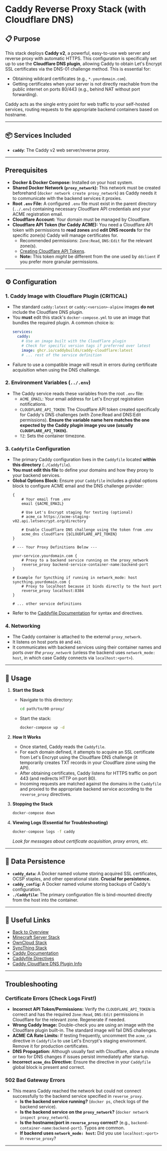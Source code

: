# Caddy Reverse Proxy Stack (with Cloudflare DNS)

## 📋 Purpose

This stack deploys **Caddy v2**, a powerful, easy-to-use web server and reverse proxy with automatic HTTPS. This configuration is specifically set up to use the **Cloudflare DNS plugin**, allowing Caddy to obtain Let's Encrypt SSL certificates via the DNS-01 challenge method. This is essential for:

- Obtaining wildcard certificates (e.g., `*.yourdomain.com`).
- Getting certificates when your server is not directly reachable from the public internet on ports 80/443 (e.g., behind NAT without port forwarding).

Caddy acts as the single entry point for web traffic to your self-hosted services, routing requests to the appropriate backend containers based on hostname.

---

## 📦 Services Included

- **`caddy`**: The Caddy v2 web server/reverse proxy.

---

## Prerequisites

- **Docker & Docker Compose:** Installed on your host system.
- **Shared Docker Network (`proxy_network`):** This network must be created beforehand (`docker network create proxy_network`) as Caddy needs it to communicate with the backend services it proxies.
- **Root `.env` File:** A configured `.env` file must exist in the parent directory (`../.env`) containing necessary Cloudflare API credentials and your ACME registration email.
- **Cloudflare Account:** Your domain must be managed by Cloudflare.
- **Cloudflare API Token (for Caddy ACME):** You need a Cloudflare API token with permissions to **read zones** and **edit DNS records** for the specific zone(s) Caddy will manage certificates for.
  - Recommended permissions: `Zone:Read`, `DNS:Edit` for the relevant zone(s).
  - [Creating Cloudflare API Tokens](https://developers.cloudflare.com/fundamentals/api/reference/create-token/).
  - **Note:** This token *might* be different from the one used by `ddclient` if you prefer more granular permissions.

---

## ⚙️ Configuration

### 1. Caddy Image with Cloudflare Plugin (CRITICAL)
- The standard `caddy:latest` or `caddy:<version>-alpine` images **do not** include the Cloudflare DNS plugin.
- You **must** edit this stack's `docker-compose.yml` to use an image that bundles the required plugin. A common choice is:
  ```yaml
  services:
    caddy:
      # Use an image built with the Cloudflare plugin
      # Check for specific version tags if preferred over latest
      image: ghcr.io/caddybuilds/caddy-cloudflare:latest
      # ... rest of the service definition
  ```
- Failure to use a compatible image will result in errors during certificate acquisition when using the DNS challenge.

### 2. Environment Variables (`../.env`)
- The Caddy service reads these variables from the root `.env` file:
  - `ACME_EMAIL`: Your email address for Let's Encrypt registration notifications.
  - `CLOUDFLARE_API_TOKEN`: The Cloudflare API token created specifically for Caddy's DNS challenges (with Zone:Read and DNS:Edit permissions). **Ensure the variable name here matches the one expected by the Caddy plugin image you use (usually `CLOUDFLARE_API_TOKEN`).**
  - `TZ`: Sets the container timezone.

### 3. `Caddyfile` Configuration
- The primary Caddy configuration lives in the `Caddyfile` located **within this directory** (`./Caddyfile`).
- **You must edit this file** to define your domains and how they proxy to your backend services.
- **Global Options Block:** Ensure your `Caddyfile` includes a global options block to configure ACME email and the DNS challenge provider:
  ```caddyfile
  {
      # Your email from .env
      email {$ACME_EMAIL}

      # Use Let's Encrypt staging for testing (optional)
      # acme_ca https://acme-staging-v02.api.letsencrypt.org/directory

      # Enable Cloudflare DNS challenge using the token from .env
      acme_dns cloudflare {$CLOUDFLARE_API_TOKEN}
  }

  # --- Your Proxy Definitions Below ---

  your-service.yourdomain.com {
      # Proxy to a backend service running on the proxy_network
      reverse_proxy backend-service-container-name:backend-port
  }

  # Example for Syncthing if running in network_mode: host
  syncthing.yourdomain.com {
      # Proxy to localhost because it binds directly to the host port
      reverse_proxy localhost:8384
  }

  # ... other service definitions
  ```
- Refer to the [Caddyfile Documentation](https://caddyserver.com/docs/caddyfile) for syntax and directives.

### 4. Networking
- The Caddy container is attached to the external `proxy_network`.
- It listens on host ports `80` and `443`.
- It communicates with backend services using their container names and ports *over the `proxy_network`* (unless the backend uses `network_mode: host`, in which case Caddy connects via `localhost:<port>`).

---

## 🚀 Usage

1. **Start the Stack**
   - Navigate to this directory:
     ```bash
     cd path/to/00-proxy/
     ```
   - Start the stack:
     ```bash
     docker-compose up -d
     ```

2. **How It Works**
   - Once started, Caddy reads the `Caddyfile`.
   - For each domain defined, it attempts to acquire an SSL certificate from Let's Encrypt using the Cloudflare DNS challenge (it temporarily creates TXT records in your Cloudflare zone using the API).
   - After obtaining certificates, Caddy listens for HTTPS traffic on port 443 (and redirects HTTP on port 80).
   - Incoming requests are matched against the domains in the `Caddyfile` and proxied to the appropriate backend service according to the `reverse_proxy` directives.

3. **Stopping the Stack**
   ```bash
   docker-compose down
   ```

4. **Viewing Logs (Essential for Troubleshooting)**
   ```bash
   docker-compose logs -f caddy
   ```
   *Look for messages about certificate acquisition, proxy errors, etc.*

---

## 💾 Data Persistence

- **`caddy_data`:** A Docker named volume storing acquired SSL certificates, OCSP staples, and other operational state. **Crucial for persistence.**
- **`caddy_config`:** A Docker named volume storing backups of Caddy's configuration.
- **`./Caddyfile`:** The primary configuration file is bind-mounted directly from the host into the container.

---

## 🔗 Useful Links

- [Back to Overview](../README.md)
- [Minecraft Server Stack](../05-games/README.md)
- [OwnCloud Stack](../02-files-cloud/README.md)
- [SyncThing Stack](../03-files-sync/README.md)
- [Caddy Documentation](https://caddyserver.com/docs/)
- [Caddyfile Directives](https://caddyserver.com/docs/caddyfile/directives)
- [Caddy Cloudflare DNS Plugin Info](https://github.com/caddyserver/cloudflare-dns)

---

## Troubleshooting

### Certificate Errors (Check Logs First!)
- **Incorrect API Token/Permissions:** Verify the `CLOUDFLARE_API_TOKEN` is correct and has the required `Zone:Read`, `DNS:Edit` permissions in Cloudflare for the relevant zone. Regenerate if needed.
- **Wrong Caddy Image:** Double-check you are using an image *with* the Cloudflare plugin built-in. The standard image will fail DNS challenges.
- **ACME CA Rate Limits:** If testing frequently, uncomment the `acme_ca` directive in `Caddyfile` to use Let's Encrypt's staging environment. Remove it for production certificates.
- **DNS Propagation:** Although usually fast with Cloudflare, allow a minute or two for DNS changes if issues persist immediately after startup.
- **Incorrect `acme_dns` Directive:** Ensure the directive in your `Caddyfile` global block is present and correct.

### 502 Bad Gateway Errors
- This means Caddy reached the network but could not connect successfully to the backend service specified in `reverse_proxy`.
  - **Is the backend service running?** (`docker ps`, check logs of the backend service).
  - **Is the backend service on the `proxy_network`?** (`docker network inspect proxy_network`).
  - **Is the hostname/port in `reverse_proxy` correct?** (e.g., `backend-container-name:backend-port`). Typos are common.
  - **If backend uses `network_mode: host`:** Did you use `localhost:<port>` in `reverse_proxy`?

---
